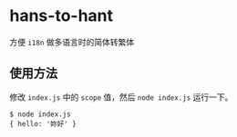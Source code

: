 # hans-to-hant
方便 `i18n` 做多语言时的简体转繁体

## 使用方法

修改 `index.js` 中的 `scope` 值，然后 `node index.js` 运行一下。

```shell
$ node index.js
{ hello: '妳好' }
```

